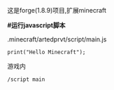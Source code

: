 这是forge(1.8.9)项目,扩展minecraft


**#运行javascript脚本**

.minecraft/artedprvt/script/main.js

`print("Hello Minecraft");`

游戏内

`/script main`
